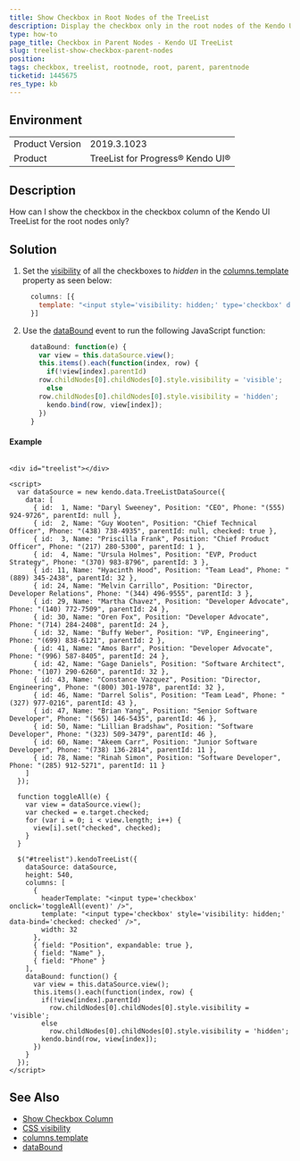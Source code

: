 ```yaml
---
title: Show Checkbox in Root Nodes of the TreeList
description: Display the checkbox only in the root nodes of the Kendo UI TreeList
type: how-to
page_title: Checkbox in Parent Nodes - Kendo UI TreeList
slug: treelist-show-checkbox-parent-nodes
position: 
tags: checkbox, treelist, rootnode, root, parent, parentnode
ticketid: 1445675
res_type: kb
---
```


## Environment
<table>
	<tbody>
		<tr>
			<td>Product Version</td>
			<td>2019.3.1023</td>
		</tr>
		<tr>
			<td>Product</td>
			<td>TreeList for Progress® Kendo UI®</td>
		</tr>
	</tbody>
</table>

## Description
How can I show the checkbox in the checkbox column of the Kendo UI TreeList for the root nodes only?

## Solution
1. Set the [visibility](https://www.w3schools.com/cssref/pr_class_visibility.asp) of all the checkboxes to *hidden* in the [columns.template](https://docs.telerik.com/kendo-ui/api/javascript/ui/treelist/configuration/columns.template) property as seen below:

	```javascript
	  columns: [{ 
	    template: "<input style='visibility: hidden;' type='checkbox' data-bind='checked: checked' />"
	  }]
	```
1. Use the [dataBound](https://docs.telerik.com/kendo-ui/api/javascript/ui/treelist/events/databound) event to run the following JavaScript function:

	```javascript
	  dataBound: function(e) {
	    var view = this.dataSource.view();
	    this.items().each(function(index, row) {
	      if(!view[index].parentId)
		row.childNodes[0].childNodes[0].style.visibility = 'visible';
	      else
		row.childNodes[0].childNodes[0].style.visibility = 'hidden';
	      kendo.bind(row, view[index]);
	    })
	  }
	```

#### Example

```dojo

<div id="treelist"></div>

<script>
  var dataSource = new kendo.data.TreeListDataSource({
    data: [
      { id:  1, Name: "Daryl Sweeney", Position: "CEO", Phone: "(555) 924-9726", parentId: null },
      { id:  2, Name: "Guy Wooten", Position: "Chief Technical Officer", Phone: "(438) 738-4935", parentId: null, checked: true },
      { id:  3, Name: "Priscilla Frank", Position: "Chief Product Officer", Phone: "(217) 280-5300", parentId: 1 },
      { id:  4, Name: "Ursula Holmes", Position: "EVP, Product Strategy", Phone: "(370) 983-8796", parentId: 3 },
      { id: 11, Name: "Hyacinth Hood", Position: "Team Lead", Phone: "(889) 345-2438", parentId: 32 },
      { id: 24, Name: "Melvin Carrillo", Position: "Director, Developer Relations", Phone: "(344) 496-9555", parentId: 3 },
      { id: 29, Name: "Martha Chavez", Position: "Developer Advocate", Phone: "(140) 772-7509", parentId: 24 },
      { id: 30, Name: "Oren Fox", Position: "Developer Advocate", Phone: "(714) 284-2408", parentId: 24 },
      { id: 32, Name: "Buffy Weber", Position: "VP, Engineering", Phone: "(699) 838-6121", parentId: 2 },
      { id: 41, Name: "Amos Barr", Position: "Developer Advocate", Phone: "(996) 587-8405", parentId: 24 },
      { id: 42, Name: "Gage Daniels", Position: "Software Architect", Phone: "(107) 290-6260", parentId: 32 },
      { id: 43, Name: "Constance Vazquez", Position: "Director, Engineering", Phone: "(800) 301-1978", parentId: 32 },
      { id: 46, Name: "Darrel Solis", Position: "Team Lead", Phone: "(327) 977-0216", parentId: 43 },
      { id: 47, Name: "Brian Yang", Position: "Senior Software Developer", Phone: "(565) 146-5435", parentId: 46 },
      { id: 50, Name: "Lillian Bradshaw", Position: "Software Developer", Phone: "(323) 509-3479", parentId: 46 },
      { id: 60, Name: "Akeem Carr", Position: "Junior Software Developer", Phone: "(738) 136-2814", parentId: 11 },
      { id: 78, Name: "Rinah Simon", Position: "Software Developer", Phone: "(285) 912-5271", parentId: 11 }
    ]
  });

  function toggleAll(e) {
    var view = dataSource.view();
    var checked = e.target.checked;
    for (var i = 0; i < view.length; i++) {
      view[i].set("checked", checked);
    }
  }

  $("#treelist").kendoTreeList({
    dataSource: dataSource,
    height: 540,
    columns: [
      {
        headerTemplate: "<input type='checkbox' onclick='toggleAll(event)' />",
        template: "<input type='checkbox' style='visibility: hidden;' data-bind='checked: checked' />",
        width: 32
      },
      { field: "Position", expandable: true },
      { field: "Name" },
      { field: "Phone" }
    ],
    dataBound: function() {
      var view = this.dataSource.view();
      this.items().each(function(index, row) {
        if(!view[index].parentId)
          row.childNodes[0].childNodes[0].style.visibility = 'visible';
        else
          row.childNodes[0].childNodes[0].style.visibility = 'hidden';
        kendo.bind(row, view[index]);
      })
    }
  });
</script>

```

## See Also
- [Show Checkbox Column](https://docs.telerik.com/kendo-ui/controls/data-management/treelist/how-to/show-a-checkbox-column)
- [CSS visibility](https://www.w3schools.com/cssref/pr_class_visibility.asp)
- [columns.template](https://docs.telerik.com/kendo-ui/api/javascript/ui/treelist/configuration/columns.template)
- [dataBound](https://docs.telerik.com/kendo-ui/api/javascript/ui/treelist/events/databound)
